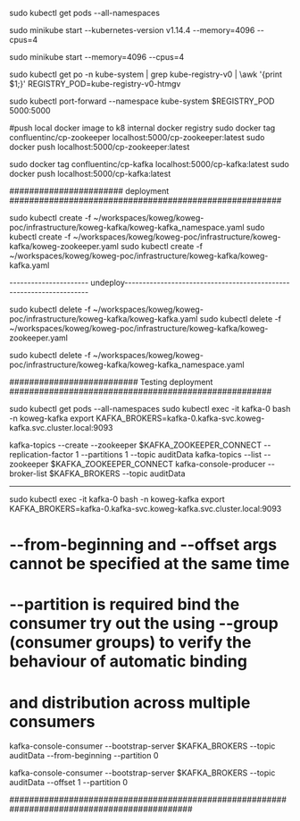sudo kubectl get pods --all-namespaces

sudo minikube start  --kubernetes-version v1.14.4 --memory=4096 --cpus=4

sudo minikube start  --memory=4096 --cpus=4

sudo kubectl get po -n kube-system | grep kube-registry-v0 | \awk '{print $1;}'
REGISTRY_POD=kube-registry-v0-htmgv

sudo kubectl port-forward --namespace kube-system $REGISTRY_POD  5000:5000

#push local docker image to k8 internal docker registry
sudo docker tag confluentinc/cp-zookeeper  localhost:5000/cp-zookeeper:latest
sudo docker push localhost:5000/cp-zookeeper:latest

sudo docker tag confluentinc/cp-kafka  localhost:5000/cp-kafka:latest
sudo docker push localhost:5000/cp-kafka:latest


####################### deployment #######################################################

sudo kubectl create -f ~/workspaces/koweg/koweg-poc/infrastructure/koweg-kafka/koweg-kafka_namespace.yaml
sudo kubectl create -f ~/workspaces/koweg/koweg-poc/infrastructure/koweg-kafka/koweg-zookeeper.yaml
sudo kubectl create -f ~/workspaces/koweg/koweg-poc/infrastructure/koweg-kafka/koweg-kafka.yaml

---------------------- undeploy--------------------------------------------------------------------

sudo kubectl delete -f ~/workspaces/koweg/koweg-poc/infrastructure/koweg-kafka/koweg-kafka.yaml
sudo kubectl delete -f ~/workspaces/koweg/koweg-poc/infrastructure/koweg-kafka/koweg-zookeeper.yaml

sudo kubectl delete -f ~/workspaces/koweg/koweg-poc/infrastructure/koweg-kafka/koweg-kafka_namespace.yaml


########################## Testing deployment #####################################################

sudo kubectl get pods --all-namespaces
sudo kubectl exec -it kafka-0 bash -n koweg-kafka
export KAFKA_BROKERS=kafka-0.kafka-svc.koweg-kafka.svc.cluster.local:9093

kafka-topics --create --zookeeper $KAFKA_ZOOKEEPER_CONNECT --replication-factor 1 --partitions 1 --topic auditData
kafka-topics --list --zookeeper $KAFKA_ZOOKEEPER_CONNECT
kafka-console-producer --broker-list $KAFKA_BROKERS --topic auditData

------------------------------------------------------------------------------

sudo kubectl exec -it kafka-0 bash -n koweg-kafka
export KAFKA_BROKERS=kafka-0.kafka-svc.koweg-kafka.svc.cluster.local:9093

# --from-beginning and --offset args cannot be specified at the same time
# --partition is required bind the consumer try out the using --group (consumer groups) to verify the behaviour of automatic binding
# and distribution across multiple consumers
kafka-console-consumer --bootstrap-server $KAFKA_BROKERS --topic auditData --from-beginning --partition 0

kafka-console-consumer --bootstrap-server $KAFKA_BROKERS --topic auditData --offset 1 --partition 0


#############################################################################################
